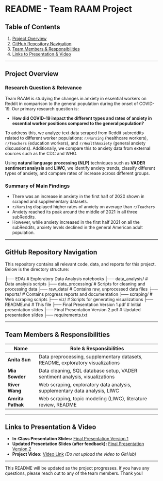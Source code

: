 # README - Team RAAM Project

## Table of Contents

1. [Project Overview](#project-overview)
2. [GitHub Repository Navigation](#github-repository-navigation)
3. [Team Members & Responsibilities](#team-members--responsibilities)
4. [Links to Presentation & Video](#links-to-presentation--video)

---

## Project Overview

### Research Question & Relevance

Team RAAM is studying the changes in anxiety in essential workers on Reddit in comparison to the general population during the onset of COVID-19. Our primary research question is:

- **How did COVID-19 impact the different types and rates of anxiety in essential worker positions compared to the general population?**

To address this, we analyze text data scraped from Reddit subreddits related to different worker populations: `r/Nursing` (healthcare workers), `r/Teachers` (education workers), and `r/HealthAnxiety` (general anxiety discussions). Additionally, we compare this to anxiety data from external sources such as the CDC and WHO.

Using **natural language processing (NLP)** techniques such as **VADER sentiment analysis** and **LIWC**, we identify anxiety trends, classify different types of anxiety, and compare rates of increase across different groups.

### Summary of Main Findings 

- There was an increase in anxiety in the first half of 2020 shown in scraped and supplementary datasets.
- `r/Nursing` displayed higher rates of anxiety on average than `r/Teachers`
- Anxiety reached its peak around the middle of 2021 in all three subReddits.
- However, while anxiety increased in the first half 2021 on all the subReddits, anxiety levels declined in the general American adult population.
  
---

## GitHub Repository Navigation

This repository contains all relevant code, data, and reports for this project. Below is the directory structure:

├── EDA/ # Exploratory Data Analysis notebooks ├── data_analysis/ # Data analysis scripts ├── data_processing/ # Scripts for cleaning and processing data ├── raw_data/ # Contains raw, unprocessed data files ├── reports/ # Contains progress reports and documentation ├── scraping/ # Web scraping scripts ├── viz/ # Scripts for generating visualizations ├── README.md # This file ├── Final Presentation Version 1.pdf # Initial presentation slides ├── Final Presentation Version 2.pdf # Updated presentation slides ├── requirements.txt 


---

## Team Members & Responsibilities

| Name          | Role & Responsibilities                                                            |
|--------------|----------------------------------------------------------------------------------|
| **Anita Sun**    | Data preprocessing, supplementary datasets, README, exploratory visualizations     |
| **Mia Sowder**   | Data cleaning, SQL database setup, VADER sentiment analysis, visualizations        |
| **River Wang**   | Web scraping, exploratory data analysis, supplementary data analysis, LIWC       |
| **Amrita Pathak** | Web scraping, topic modeling (LIWC), literature review, README |

---

## Links to Presentation & Video

- **In-Class Presentation Slides:** [Final Presentation Version 1](https://github.com/macs30122-winter25/final-project-raam/blob/main/Final%20Presentation%20Version%201.pdf)
- **Updated Presentation Slides (after feedback):** [Final Presentation Version 2](https://github.com/macs30122-winter25/final-project-raam/blob/main/Final%20Presentation%20Version%202.pdf)
- **Project Video:** [Video Link](https://photos.app.goo.gl/t2XZjAfnYf9E2E7LA) _(Do not upload the video to GitHub)_

---

This README will be updated as the project progresses. If you have any questions, please reach out to any of the team members. Thank you!

